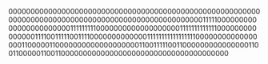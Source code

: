 000000000000000000000000000000000000000000000000000000000000000000000000000000000000000000000000000001111100000000000000000000000111111111000000000000000000011111111111110000000000000001111001111100111100000000000001111111111111111100000000000000000110000011000000000000000000011001111100110000000000000001100110000011001100000000000000000000000000000000000000